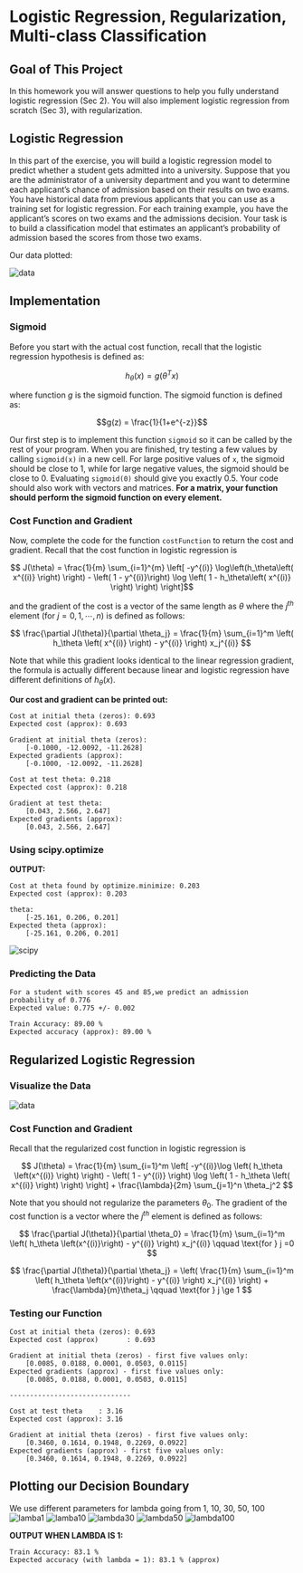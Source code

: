 # Logistic Regression, Regularization, Multi-class Classification

## Goal of This Project

In this homework you will answer questions to help you fully understand logistic regression (Sec 2). You will also implement logistic regression from scratch (Sec 3), with regularization.

## Logistic Regression

In this part of the exercise, you will build a logistic regression model to predict whether a student gets admitted into a university. Suppose that you are the administrator of a university department and
you want to determine each applicant’s chance of admission based on their results on two exams. You have historical data from previous applicants that you can use as a training set for logistic regression. For each training example, you have the applicant’s scores on two exams and the admissions
decision. Your task is to build a classification model that estimates an applicant’s probability of admission based the scores from those two exams. 

Our data plotted:

![data](figure/data.png)

## Implementation

### Sigmoid
Before you start with the actual cost function, recall that the logistic regression hypothesis is defined as:

$$ h_\theta(x) = g(\theta^T x)$$

where function $g$ is the sigmoid function. The sigmoid function is defined as: 

$$g(z) = \frac{1}{1+e^{-z}}$$

Our first step is to implement this function `sigmoid` so it can be
called by the rest of your program. When you are finished, try testing a few
values by calling `sigmoid(x)` in a new cell. For large positive values of `x`, the sigmoid should be close to 1, while for large negative values, the sigmoid should be close to 0. Evaluating `sigmoid(0)` should give you exactly 0.5. Your code should also work with vectors and matrices. **For a matrix, your function should perform the sigmoid function on every element.**

### Cost Function and Gradient

Now, complete the code for the function `costFunction` to return the cost and gradient. Recall that the cost function in logistic regression is

$$ J(\theta) = \frac{1}{m} \sum_{i=1}^{m} \left[ -y^{(i)} \log\left(h_\theta\left( x^{(i)} \right) \right) - \left( 1 - y^{(i)}\right) \log \left( 1 - h_\theta\left( x^{(i)} \right) \right) \right]$$

and the gradient of the cost is a vector of the same length as $\theta$ where the $j^{th}$
element (for $j = 0, 1, \cdots , n$) is defined as follows:

$$ \frac{\partial J(\theta)}{\partial \theta_j} = \frac{1}{m} \sum_{i=1}^m \left( h_\theta \left( x^{(i)} \right) - y^{(i)} \right) x_j^{(i)} $$

Note that while this gradient looks identical to the linear regression gradient, the formula is actually different because linear and logistic regression have different definitions of $h_\theta(x)$.

**Our cost and gradient can be printed out:**
```
Cost at initial theta (zeros): 0.693
Expected cost (approx): 0.693

Gradient at initial theta (zeros):
	[-0.1000, -12.0092, -11.2628]
Expected gradients (approx):
	[-0.1000, -12.0092, -11.2628]

Cost at test theta: 0.218
Expected cost (approx): 0.218

Gradient at test theta:
	[0.043, 2.566, 2.647]
Expected gradients (approx):
	[0.043, 2.566, 2.647]
```

### Using scipy.optimize

**OUTPUT:**

```
Cost at theta found by optimize.minimize: 0.203
Expected cost (approx): 0.203

theta:
	[-25.161, 0.206, 0.201]
Expected theta (approx):
	[-25.161, 0.206, 0.201]
```

![scipy](figure/Decision_boundary.png)

### Predicting the Data

```
For a student with scores 45 and 85,we predict an admission probability of 0.776
Expected value: 0.775 +/- 0.002

Train Accuracy: 89.00 %
Expected accuracy (approx): 89.00 %
```

## Regularized Logistic Regression

### Visualize the Data

![data](figure/data2.png)

### Cost Function and Gradient

Recall that the regularized cost function in logistic regression is

$$ J(\theta) = \frac{1}{m} \sum_{i=1}^m \left[ -y^{(i)}\log \left( h_\theta \left(x^{(i)} \right) \right) - \left( 1 - y^{(i)} \right) \log \left( 1 - h_\theta \left( x^{(i)} \right) \right) \right] + \frac{\lambda}{2m} \sum_{j=1}^n \theta_j^2 $$

Note that you should not regularize the parameters $\theta_0$. The gradient of the cost function is a vector where the $j^{th}$ element is defined as follows:

$$ \frac{\partial J(\theta)}{\partial \theta_0} = \frac{1}{m} \sum_{i=1}^m \left( h_\theta \left(x^{(i)}\right) - y^{(i)} \right) x_j^{(i)} \qquad \text{for } j =0 $$

$$ \frac{\partial J(\theta)}{\partial \theta_j} = \left( \frac{1}{m} \sum_{i=1}^m \left( h_\theta \left(x^{(i)}\right) - y^{(i)} \right) x_j^{(i)} \right) + \frac{\lambda}{m}\theta_j \qquad \text{for } j \ge 1 $$

### Testing our Function

```
Cost at initial theta (zeros): 0.693
Expected cost (approx)       : 0.693

Gradient at initial theta (zeros) - first five values only:
	[0.0085, 0.0188, 0.0001, 0.0503, 0.0115]
Expected gradients (approx) - first five values only:
	[0.0085, 0.0188, 0.0001, 0.0503, 0.0115]

------------------------------

Cost at test theta    : 3.16
Expected cost (approx): 3.16

Gradient at initial theta (zeros) - first five values only:
	[0.3460, 0.1614, 0.1948, 0.2269, 0.0922]
Expected gradients (approx) - first five values only:
	[0.3460, 0.1614, 0.1948, 0.2269, 0.0922]
```

## Plotting our Decision Boundary

We use different parameters for lambda going from 1, 10, 30, 50, 100
![lamba1](figure/regularization_parameter1.png)
![lamba10](figure/regularization_parameter10.png)
![lambda30](figure/regularization_parameter30.png)
![lambda50](figure/regularization_parameter50.png)
![lambda100](figure/regularization_parameter100.png)

**OUTPUT WHEN LAMBDA IS 1:**
```
Train Accuracy: 83.1 %
Expected accuracy (with lambda = 1): 83.1 % (approx)
```

